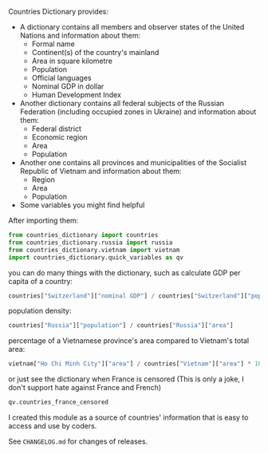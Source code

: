 Countries Dictionary provides: 
- A dictionary contains all members and observer states of the United Nations and information about them:
    - Formal name
    - Continent(s) of the country's mainland
    - Area in square kilometre
    - Population
    - Official languages
    - Nominal GDP in dollar
    - Human Development Index
- Another dictionary contains all federal subjects of the Russian Federation (including occupied zones in Ukraine) and information about them:
    - Federal district
    - Economic region
    - Area
    - Population
- Another one contains all provinces and municipalities of the Socialist Republic of Vietnam and information about them:
    - Region
    - Area
    - Population
 - Some variables you might find helpful

After importing them:
```python
from countries_dictionary import countries
from countries_dictionary.russia import russia
from countries_dictionary.vietnam import vietnam
import countries_dictionary.quick_variables as qv
```
you can do many things with the dictionary, such as calculate GDP per capita of a country:
```python
countries["Switzerland"]["nominal GDP"] / countries["Switzerland"]["population"]
```
population density:
```python
countries["Russia"]["population"] / countries["Russia"]["area"]
```
percentage of a Vietnamese province's area compared to Vietnam's total area:
```python
vietnam["Ho Chi Minh City"]["area"] / countries["Vietnam"]["area"] * 100
```
or just see the dictionary when France is censored (This is only a joke, I don't support hate against France and French)
```python
qv.countries_france_censored
```

I created this module as a source of countries' information that is easy to access and use by coders.

See `CHANGELOG.md` for changes of releases.